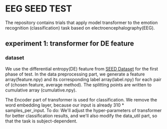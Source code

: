 # EEG SEED TEST

The repository contains trials that apply model transformer to the emotion recognition (classification) task based on electroencephalography(EEG).

## experiment 1: transformer for DE feature

### dataset
We use the differential entropy(DE) feature from [SEED Dataset](http://bcmi.sjtu.edu.cn/home/seed/seed.html) for the first phase of test. In the data preprocessing part, we generate a feature array(feature.npy) and its corresponding label array(label.npy) for each pair of (chosen feature,  average method). The splitting points are written to cumulative array (cumulative.npy).

The Encoder part of transformer is used for classification. We remove the word embedding layer, because our input is already 310 * samples_per_input.
To do: We'll adjust the hyper-parameters of transformer for better classification results, and we'll also modify the data_util part, so that the task is subject-dependent.
